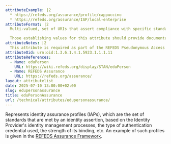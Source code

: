 ```yaml
---
attributeExample: |2
  * https://refeds.org/assurance/profile/cappuccino
  * https://refeds.org/assurance/IAP/local-enterprise
attributeFormat: |2
  Multi-valued, set of URIs that assert compliance with specific standards for identity assurance.

  Those establishing values for this attribute should provide documentation (ideally at the identifying URL) explaining the semantics of the values.
attributeNotes: |2
  This attribute is required as part of the REFEDS Pseudonymous Access and Personalized Access [attribute release](/safire/policy/arp/) profiles.
attributeOid: urn:oid:1.3.6.1.4.1.5923.1.1.1.11
attributeReferences:
  - Name: eduPerson
    URL: https://wiki.refeds.org/display/STAN/eduPerson
  - Name: REFEDS Assurance
    URL: https://refeds.org/assurance/
layout: attributelist
date: 2025-07-10 13:00:00+02:00
slug: edupersonassurance
title: eduPersonAssurance
url: /technical/attributes/edupersonassurance/
---
```


Represents identity assurance profiles (IAPs), which are the set of standards that are met by an identity assertion, based on the Identity Provider's identity management processes, the type of authentication credential used, the strength of its binding, etc. An example of such profiles is given in the [REFEDS Assurance Framework](https://refeds.org/assurance/).
